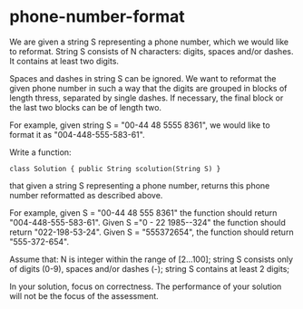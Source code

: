 # phone-number-format

We are given a string S representing a phone number, which we would like to reformat. String S consists of N characters: digits, spaces and/or dashes. It contains at least two digits.

Spaces and dashes in string S can be ignored. We want to reformat the given phone number in such a way that the digits are grouped in blocks of length thress, separated by single dashes. If necessary, the final block or the last two blocks can be of length two.

For example, given string S = "00-44 48 5555 8361", we would like to format it as "004-448-555-583-61".

Write a function:

    class Solution { public String scolution(String S) }

that given a string S representing a phone number, returns this phone number reformatted as described above.

For example, given S = "00-44 48 555 8361" the function should return "004-448-555-583-61". 
Given S ="0 - 22 1985--324" the function should return "022-198-53-24". 
Given S = "555372654", the function should return "555-372-654".

Assume that:
  N is integer within the range of [2...100];
  string S consists only of digits (0-9), spaces and/or dashes (-);
  string S contains at least 2 digits;
  
In your solution, focus on correctness. The performance of your solution will not be the focus of the assessment.
